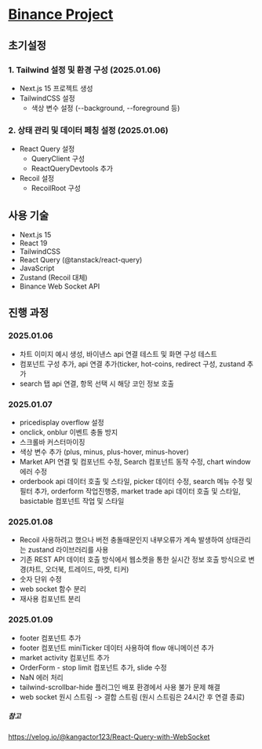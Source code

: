 # [Binance Project](https://binance-workspace.vercel.app/en/trade/BTCUSDT)

## 초기설정

### 1. Tailwind 설정 및 환경 구성 (2025.01.06)

- Next.js 15 프로젝트 생성
- TailwindCSS 설정
  - 색상 변수 설정 (--background, --foreground 등)

### 2. 상태 관리 및 데이터 페칭 설정 (2025.01.06)

- React Query 설정
  - QueryClient 구성
  - ReactQueryDevtools 추가
- Recoil 설정
  - RecoilRoot 구성

## 사용 기술

- Next.js 15
- React 19
- TailwindCSS
- React Query (@tanstack/react-query)
- JavaScript
- Zustand (Recoil 대체)
- Binance Web Socket API

## 진행 과정

### 2025.01.06

- 차트 이미지 예시 생성, 바이낸스 api 연결 테스트 및 화면 구성 테스트
- 컴포넌트 구성 추가, api 연결 추가(ticker, hot-coins, redirect 구성, zustand 추가
- search 탭 api 연결, 항목 선택 시 해당 코인 정보 호출

### 2025.01.07

- pricedisplay overflow 설정
- onclick, onblur 이벤트 충돌 방지
- 스크롤바 커스터마이징
- 색상 변수 추가 (plus, minus, plus-hover, minus-hover)
- Market API 연결 및 컴포넌트 수정, Search 컴포넌트 동작 수정, chart window 에러 수정
- orderbook api 데이터 호출 및 스타일, picker 데이터 수정, search 메뉴 수정 및 필터 추가, orderform 작업진행중, market trade api 데이터 호출 및 스타일, basictable 컴포넌트 작업 및 스타일

### 2025.01.08

- Recoil 사용하려고 했으나 버전 충돌때문인지 내부오류가 계속 발생하여 상태관리는 zustand 라이브러리를 사용
- 기존 REST API 데이터 호출 방식에서 웹소켓을 통한 실시간 정보 호출 방식으로 변경(차트, 오더북, 트레이드, 마켓, 티커)
- 숫자 단위 수정
- web socket 함수 분리
- 재사용 컴포넌트 분리

### 2025.01.09

- footer 컴포넌트 추가
- footer 컴포넌트 miniTicker 데이터 사용하여 flow 애니메이션 추가
- market activity 컴포넌트 추가
- OrderForm - stop limit 컴포넌트 추가, slide 수정
- NaN 에러 처리
- tailwind-scrollbar-hide 플러그인 배포 환경에서 사용 불가 문제 해결
- web socket 원시 스트림 -> 결합 스트림 (원시 스트림은 24시간 후 연결 종료)

##### 참고

https://velog.io/@kangactor123/React-Query-with-WebSocket

